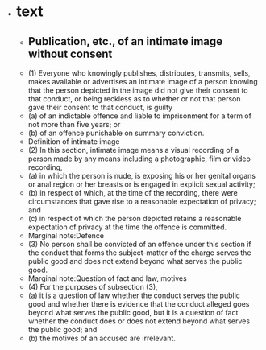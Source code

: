 - # text
	- ## Publication, etc., of an intimate image without consent
	- (1) Everyone
	   who knowingly publishes, distributes, transmits, sells, makes available
	   or advertises an intimate image of a person knowing that the person 
	  depicted in the image did not give their consent to that conduct, or 
	  being reckless as to whether or not that person gave their consent to 
	  that conduct, is guilty
	- (a) of an indictable offence and liable to imprisonment for a term of not more than five years; or
	- (b) of an offence punishable on summary conviction.
	- Definition of intimate image
	- (2) In this section, intimate image means a visual recording of a person made by any means including a photographic, film or video recording,
	- (a) in
	   which the person is nude, is exposing his or her genital organs or anal
	   region or her breasts or is engaged in explicit sexual activity;
	- (b) in
	   respect of which, at the time of the recording, there were 
	  circumstances that gave rise to a reasonable expectation of privacy; and
	- (c) in respect of which the person depicted retains a reasonable expectation of privacy at the time the offence is committed.
	- Marginal note:Defence
	- (3) No
	   person shall be convicted of an offence under this section if the 
	  conduct that forms the subject-matter of the charge serves the public 
	  good and does not extend beyond what serves the public good.
	- Marginal note:Question of fact and law, motives
	- (4) For the purposes of subsection (3),
	- (a) it
	   is a question of law whether the conduct serves the public good and 
	  whether there is evidence that the conduct alleged goes beyond what 
	  serves the public good, but it is a question of fact whether the conduct
	   does or does not extend beyond what serves the public good; and
	- (b) the motives of an accused are irrelevant.